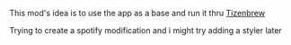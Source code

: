 This mod's idea is to use the app as a base and run it thru [Tizenbrew](https://youtu.be/g5WrkRNJ7f0?si=CWbFA0Unvz45qYN_)

Trying to create a spotify modification and i might try adding a styler later
